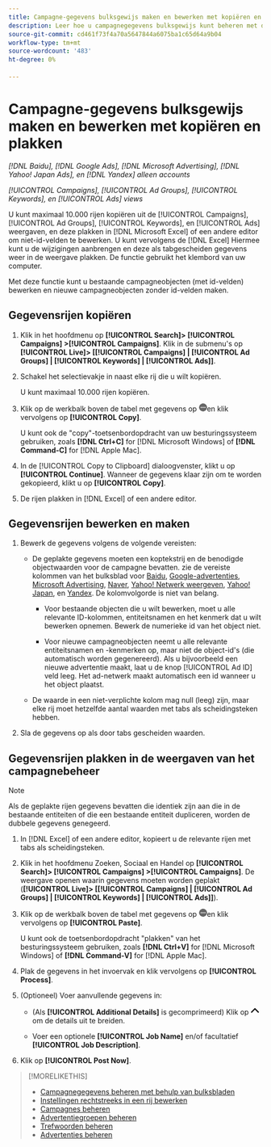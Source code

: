 ```yaml
---
title: Campagne-gegevens bulksgewijs maken en bewerken met kopiëren en plakken
description: Leer hoe u campagnegegevens bulksgewijs kunt beheren met de functie Kopiëren en plakken.
source-git-commit: cd461f73f4a70a5647844a6075ba1c65d64a9b04
workflow-type: tm+mt
source-wordcount: '483'
ht-degree: 0%

---
```


# Campagne-gegevens bulksgewijs maken en bewerken met kopiëren en plakken

*[!DNL Baidu], [!DNL Google Ads], [!DNL Microsoft Advertising], [!DNL Yahoo! Japan Ads], en [!DNL Yandex] alleen accounts*

*[!UICONTROL Campaigns], [!UICONTROL Ad Groups], [!UICONTROL Keywords], en [!UICONTROL Ads] views*

U kunt maximaal 10.000 rijen kopiëren uit de [!UICONTROL Campaigns], [!UICONTROL Ad Groups], [!UICONTROL Keywords], en [!UICONTROL Ads] weergaven, en deze plakken in [!DNL Microsoft Excel] of een andere editor om niet-id-velden te bewerken. U kunt vervolgens de [!DNL Excel] Hiermee kunt u de wijzigingen aanbrengen en deze als tabgescheiden gegevens weer in de weergave plakken. De functie gebruikt het klembord van uw computer.

Met deze functie kunt u bestaande campagneobjecten (met id-velden) bewerken en nieuwe campagneobjecten zonder id-velden maken.

## Gegevensrijen kopiëren

1. Klik in het hoofdmenu op **[!UICONTROL Search]> [!UICONTROL Campaigns] >[!UICONTROL Campaigns]**. Klik in de submenu&#39;s op **[!UICONTROL Live]> \[[!UICONTROL Campaigns] \| [!UICONTROL Ad Groups] \| [!UICONTROL Keywords] \| [!UICONTROL Ads]\]**.

1. Schakel het selectievakje in naast elke rij die u wilt kopiëren.

   U kunt maximaal 10.000 rijen kopiëren.

1. Klik op de werkbalk boven de tabel met gegevens op ![Meer](/help/search-social-commerce/assets/more.png "Meer")en klik vervolgens op **[!UICONTROL Copy]**.

   U kunt ook de &quot;copy&quot;-toetsenbordopdracht van uw besturingssysteem gebruiken, zoals **[!DNL Ctrl+C]** for [!DNL Microsoft Windows] of **[!DNL Command-C]** for [!DNL Apple Mac].

1. In de [!UICONTROL Copy to Clipboard] dialoogvenster, klikt u op **[!UICONTROL Continue]**. Wanneer de gegevens klaar zijn om te worden gekopieerd, klikt u op **[!UICONTROL Copy]**.

1. De rijen plakken in [!DNL Excel] of een andere editor.

## Gegevensrijen bewerken en maken

1. Bewerk de gegevens volgens de volgende vereisten:

   * De geplakte gegevens moeten een koptekstrij en de benodigde objectwaarden voor de campagne bevatten. zie de vereiste kolommen van het bulksblad voor [Baidu](/help/search-social-commerce/campaign-management/bulksheets/bulksheet-data-formats/bulksheet-data-baidu.md), [Google-advertenties](/help/search-social-commerce/campaign-management/bulksheets/bulksheet-data-formats/bulksheet-data-google.md), [Microsoft Advertising](/help/search-social-commerce/campaign-management/bulksheets/bulksheet-data-formats/bulksheet-data-microsoft.md), [Naver](/help/search-social-commerce/campaign-management/bulksheets/bulksheet-data-formats/bulksheet-data-naver.md), [Yahoo! Netwerk weergeven](/help/search-social-commerce/campaign-management/bulksheets/bulksheet-data-formats/bulksheet-data-yahoo-display-network.md), [Yahoo! Japan](/help/search-social-commerce/campaign-management/bulksheets/bulksheet-data-formats/bulksheet-data-yahoo-japan.md), en [Yandex](/help/search-social-commerce/campaign-management/bulksheets/bulksheet-data-formats/bulksheet-data-yandex.md). De kolomvolgorde is niet van belang.

      * Voor bestaande objecten die u wilt bewerken, moet u alle relevante ID-kolommen, entiteitsnamen en het kenmerk dat u wilt bewerken opnemen. Bewerk de numerieke id van het object niet.

      * Voor nieuwe campagneobjecten neemt u alle relevante entiteitsnamen en -kenmerken op, maar niet de object-id&#39;s (die automatisch worden gegenereerd). Als u bijvoorbeeld een nieuwe advertentie maakt, laat u de knop [!UICONTROL Ad ID] veld leeg. Het ad-netwerk maakt automatisch een id wanneer u het object plaatst.
   * De waarde in een niet-verplichte kolom mag null (leeg) zijn, maar elke rij moet hetzelfde aantal waarden met tabs als scheidingsteken hebben.


1. Sla de gegevens op als door tabs gescheiden waarden.

## Gegevensrijen plakken in de weergaven van het campagnebeheer

>[!NOTE]
>
>Als de geplakte rijen gegevens bevatten die identiek zijn aan die in de bestaande entiteiten of die een bestaande entiteit dupliceren, worden de dubbele gegevens genegeerd.

1. In [!DNL Excel] of een andere editor, kopieert u de relevante rijen met tabs als scheidingsteken.

1. Klik in het hoofdmenu Zoeken, Sociaal en Handel op **[!UICONTROL Search]> [!UICONTROL Campaigns] >[!UICONTROL Campaigns]**. De weergave openen waarin gegevens moeten worden geplakt (**[!UICONTROL Live]> \[[!UICONTROL Campaigns] \| [!UICONTROL Ad Groups] \| [!UICONTROL Keywords] \| [!UICONTROL Ads]\]**).

1. Klik op de werkbalk boven de tabel met gegevens op ![Meer](/help/search-social-commerce/assets/more.png "Meer")en klik vervolgens op **[!UICONTROL Paste]**.

   U kunt ook de toetsenbordopdracht &quot;plakken&quot; van het besturingssysteem gebruiken, zoals **[!DNL Ctrl+V]** for [!DNL Microsoft Windows] of **[!DNL Command-V]** for [!DNL Apple Mac].

1. Plak de gegevens in het invoervak en klik vervolgens op **[!UICONTROL Process]**.

1. (Optioneel) Voer aanvullende gegevens in:

   * (Als **[!UICONTROL Additional Details]** is gecomprimeerd) Klik op ![Openen](/help/search-social-commerce/assets/chevron-up.png "Openen") om de details uit te breiden.

   * Voer een optionele **[!UICONTROL Job Name]** en/of facultatief **[!UICONTROL Job Description]**.

1. Klik op **[!UICONTROL Post Now]**.


>[!MORELIKETHIS]
>
>* [Campagnegegevens beheren met behulp van bulksbladen](/help/search-social-commerce/campaign-management/bulksheets/bulksheet-about.md)
>* [Instellingen rechtstreeks in een rij bewerken](/help/search-social-commerce/common-tasks/settings-edit-within-row.md)
>* [Campagnes beheren](/help/search-social-commerce/campaign-management/campaigns/campaign-manage.md)
>* [Advertentiegroepen beheren](/help/search-social-commerce/campaign-management/campaigns/ad-group-manage.md)
>* [Trefwoorden beheren](/help/search-social-commerce/campaign-management/campaigns/keyword-manage.md)
>* [Advertenties beheren](/help/search-social-commerce/campaign-management/campaigns/ad-manage.md)

